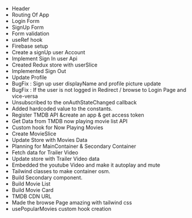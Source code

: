 - Header
- Routing Of App
- Login Form
- SignUp Form
- Form validation
- useRef hook
- Firebase setup
- Create a signUp user Account
- Implement Sign In user Api
- Created Redux store with userSlice
- Implemented Sign Out
- Update Profile
- BugFix : Sign up user displayName and profile picture update
- BugFix : If the user is not logged in Redirect / browse to Login Page and vice-versa
- Unsubscribed to the onAuthStateChanged callback
- Added hardcoded value to the constants.
- Register TMDB API &create an app & get access token
- Get Data from TMDB now playing movie list API
- Custom hook for Now Playing Movies
- Create MovieSlice
- Update Store with Movies Data
- Planning for MainContainer & Secondary Container
- Fetch data for Trailer Video
- Update store with Trailer Video data
- Embedded the youtube Video and make it autoplay and mute
- Tailwind classes to make container osm.
- Build Secondary component.
- Build Movie List
- Build Movie Card
- TMDB CDN URL
- Made the browse Page amazing with tailwind css
- usePopularMovies custom hook creation